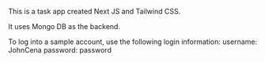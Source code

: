 This is a task app created Next JS and Tailwind CSS. 

It uses Mongo DB as the backend. 

To log into a sample account, use the following login information:
username: JohnCena
password: password

